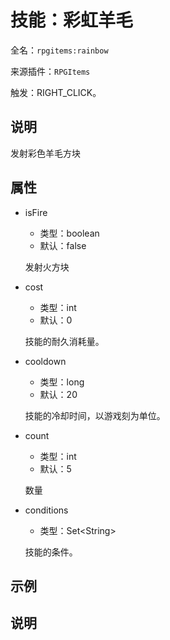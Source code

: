 # 技能：彩虹羊毛

<!-- 本文件是通过游戏内 `/rpgitem gen-wiki` 命令生成的。 -->
<!-- 请只在对应的 "beginCustomXXXX" 与 "endCustomXXXX" 间编辑。  -->
<!-- 如果您想修改技能或其属性的描述， -->
<!-- 请修改 "resources/lang/zh_CN.yml" 中对应的项。 -->

全名：`rpgitems:rainbow`

来源插件：`RPGItems`

触发：RIGHT_CLICK。

<!-- beginCustomHeader -->
<!-- endCustomHeader -->

## 说明

发射彩色羊毛方块
<!-- beginCustomDescription -->
<!-- endCustomDescription -->

## 属性

* isFire

  * 类型：boolean
  * 默认：false

  发射火方块

* cost

  * 类型：int
  * 默认：0

  技能的耐久消耗量。

* cooldown

  * 类型：long
  * 默认：20

  技能的冷却时间，以游戏刻为单位。

* count

  * 类型：int
  * 默认：5

  数量

* conditions

  * 类型：Set&lt;String&gt;

  技能的条件。

<!-- beginCustomProperties -->
<!-- endCustomProperties -->

## 示例

<!-- beginCustomExample -->
<!-- endCustomExample -->

## 说明

<!-- beginCustomNote -->
<!-- endCustomNote -->